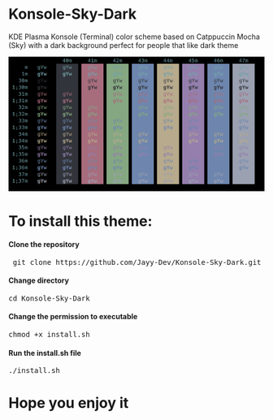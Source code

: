 # Konsole-Sky-Dark
KDE Plasma Konsole (Terminal) color scheme based on Catppuccin Mocha (Sky) with a dark background perfect for people that like dark theme

![alt text](https://github.com/Jayy-Dev/Konsole-Sky-Dark/blob/main/preview.png?raw=true)

# To install this theme: #
#### Clone the repository ####

<pre> git clone https://github.com/Jayy-Dev/Konsole-Sky-Dark.git </pre>

#### Change directory ####

<pre>cd Konsole-Sky-Dark</pre>

#### Change the permission to executable ####

<pre>chmod +x install.sh</pre>

#### Run the install.sh file ####

<pre>./install.sh</pre>

# Hope you enjoy it #
